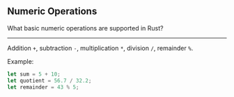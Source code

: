 ## Numeric Operations

What basic numeric operations are supported in Rust?

---

Addition `+`, subtraction `-`, multiplication `*`, division `/`, remainder `%`.

Example:

```rust
let sum = 5 + 10;
let quotient = 56.7 / 32.2;
let remainder = 43 % 5;
```

